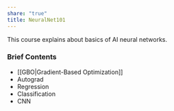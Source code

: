 ```yaml
---
share: "true"
title: NeuralNet101
---
```

This course explains about basics of AI neural networks.
### Brief Contents
- [[GBO|Gradient-Based Optimization]]
- Autograd
- Regression
- Classification
- CNN